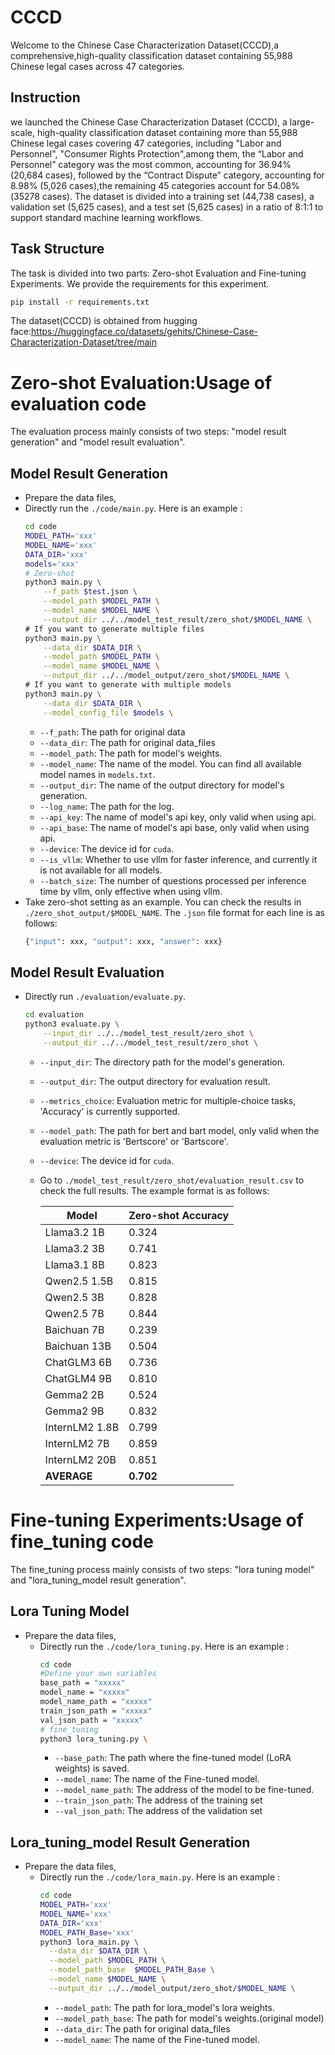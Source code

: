 # CCCD
Welcome to the Chinese Case Characterization Dataset(CCCD),a comprehensive,high-quality classification dataset containing 55,988 Chinese legal cases across 47 categories.
## Instruction
we launched the Chinese Case Characterization Dataset (CCCD), a large-scale, high-quality classification dataset containing more than 55,988 Chinese legal cases covering 47 categories, including "Labor and Personnel", "Consumer Rights Protection",among them, the “Labor and Personnel” category was the most common, accounting for 36.94% (20,684 cases), followed by the “Contract Dispute” category, accounting for 8.98% (5,026 cases),the remaining 45 categories account for 54.08%(35278 cases). The dataset is divided into a training set (44,738 cases), a validation set (5,625 cases), and a test set (5,625 cases) in a ratio of 8:1:1 to support standard machine learning workflows.

## Task Structure
The task is divided into two parts: Zero-shot Evaluation and Fine-tuning Experiments. 
We provide the requirements for this experiment.
  ```bash
  pip install -r requirements.txt
  ```
The dataset(CCCD) is obtained from hugging face:https://huggingface.co/datasets/gehits/Chinese-Case-Characterization-Dataset/tree/main
# Zero-shot Evaluation:Usage of evaluation code
The evaluation process mainly consists of two steps: "model result generation" and "model result evaluation".
## Model Result Generation
* Prepare the data files,
* Directly run the `./code/main.py`. Here is an example :
    ```bash
    cd code
    MODEL_PATH='xxx'
    MODEL_NAME='xxx'
    DATA_DIR='xxx'
    models='xxx'
    # Zero-shot
    python3 main.py \
        --f_path $test.json \
        --model_path $MODEL_PATH \
        --model_name $MODEL_NAME \
        --output_dir ../../model_test_result/zero_shot/$MODEL_NAME \
    # If you want to generate multiple files
    python3 main.py \
        --data_dir $DATA_DIR \
        --model_path $MODEL_PATH \
        --model_name $MODEL_NAME \
        --output_dir ../../model_output/zero_shot/$MODEL_NAME \
    # If you want to generate with multiple models
    python3 main.py \
        --data_dir $DATA_DIR \
        --model_config_file $models \
    ```
    * `--f_path`: The path for original data
    * `--data_dir`: The path for original data_files
    * `--model_path`: The path for model's weights.
    * `--model_name`: The name of the model. You can find all available model names in `models.txt`.
    * `--output_dir`: The name of the output directory for model's generation.
    * `--log_name`: The path for the log.
    * `--api_key`: The name of model's api key, only valid when using api.
    * `--api_base`: The name of model's api base, only valid when using api.
    * `--device`: The device id for `cuda`.
    * `--is_vllm`: Whether to use vllm for faster inference, and currently it is not available for all models.
    * `--batch_size`: The number of questions processed per inference time by vllm, only effective when using vllm.
* Take zero-shot setting as an example. You can check the results in `./zero_shot_output/$MODEL_NAME`. The `.json` file format for each line is as follows:
    ```python
    {"input": xxx, "output": xxx, "answer": xxx}
    ```
## Model Result Evaluation
* Directly run `./evaluation/evaluate.py`.
    ```bash
    cd evaluation
    python3 evaluate.py \
        --input_dir ../../model_test_result/zero_shot \
        --output_dir ../../model_test_result/zero_shot \
    ```
    * `--input_dir`: The directory path for the model's generation.
    * `--output_dir`: The output directory for evaluation result.
    * `--metrics_choice`: Evaluation metric for multiple-choice tasks, 'Accuracy' is currently supported.
    * `--model_path`: The path for bert and bart model, only valid when the evaluation metric is 'Bertscore' or 'Bartscore'.
    * `--device`: The device id for `cuda`.
  * Go to `./model_test_result/zero_shot/evaluation_result.csv` to check the full results. The example format is as follows:
    
    | Model         | Zero-shot Accuracy |
      |---------------|--------------------|
      | Llama3.2 1B   | 0.324              |
      | Llama3.2 3B   | 0.741              |
      | Llama3.1 8B   | 0.823              |
      | Qwen2.5 1.5B  | 0.815              |
      | Qwen2.5 3B    | 0.828              |
      | Qwen2.5 7B    | 0.844              |
      | Baichuan 7B   | 0.239              |
      | Baichuan 13B   | 0.504              |
      | ChatGLM3 6B   | 0.736              |
      | ChatGLM4 9B   | 0.810              |
      | Gemma2 2B     | 0.524              |
      | Gemma2 9B     | 0.832              |
      | InternLM2 1.8B | 0.799              |
      | InternLM2 7B  | 0.859              |
      | InternLM2 20B | 0.851              |
      | **AVERAGE**   | **0.702**          |

# Fine-tuning Experiments:Usage of fine_tuning code
The fine_tuning process mainly consists of two steps: "lora tuning model" and "lora_tuning_model result generation".
## Lora Tuning Model
* Prepare the data files,
  * Directly run the `./code/lora_tuning.py`. Here is an example :
      ```bash
      cd code
      #Define your own variables
      base_path = "xxxxx"
      model_name = "xxxxx"
      model_name_path = "xxxxx"
      train_json_path = "xxxxx"
      val_json_path = "xxxxx"
      # fine_tuning
      python3 lora_tuning.py \
      ```
       * `--base_path`: The path where the fine-tuned model (LoRA weights) is saved.
       * `--model_name`: The name of the Fine-tuned model.
       * `--model_name_path`: The address of the model to be fine-tuned.
       * `--train_json_path`: The address of the training set
       * `--val_json_path`: The address of the validation set
## Lora_tuning_model Result Generation
* Prepare the data files,
  * Directly run the `./code/lora_main.py`. Here is an example :
      ```bash
      cd code
      MODEL_PATH='xxx'
      MODEL_NAME='xxx'
      DATA_DIR='xxx'
      MODEL_PATH_Base='xxx'
      python3 lora_main.py \
        --data_dir $DATA_DIR \
        --model_path $MODEL_PATH \
        --model_path_base  $MODEL_PATH_Base \
        --model_name $MODEL_NAME \
        --output_dir ../../model_output/zero_shot/$MODEL_NAME \
      ```
      * `--model_path`: The path for lora_model's lora weights.
      * `--model_path_base`: The path for model's weights.(original model)
      * `--data_dir`: The path for original data_files
      * `--model_name`: The name of the Fine-tuned model.